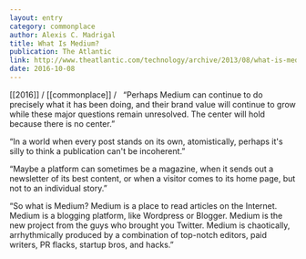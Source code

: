 ```yaml
---
layout: entry
category: commonplace
author: Alexis C. Madrigal
title: What Is Medium?
publication: The Atlantic
link: http://www.theatlantic.com/technology/archive/2013/08/what-is-medium/278965/
date: 2016-10-08
---
```


[[2016]] / [[commonplace]] / 
 
“Perhaps Medium can continue to do precisely what it has been doing, and their brand value will continue to grow while these major questions remain unresolved. The center will hold because there is no center.”

“In a world when every post stands on its own, atomistically, perhaps it's silly to think a publication can't be incoherent.”

“Maybe a platform can sometimes be a magazine, when it sends out a newsletter of its best content, or when a visitor comes to its home page, but not to an individual story.”

“So what is Medium? Medium is a place to read articles on the Internet. Medium is a blogging platform, like Wordpress or Blogger. Medium is the new project from the guys who brought you Twitter. Medium is chaotically, arrhythmically produced by a combination of top-notch editors, paid writers, PR flacks, startup bros, and hacks.”
